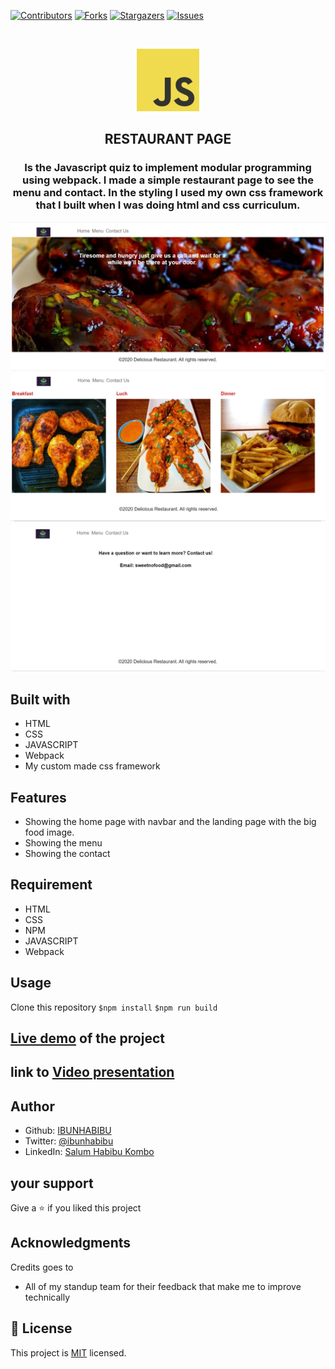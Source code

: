 [![Contributors][contributors-shield]][contributors-url]
[![Forks][forks-shield]][forks-url]
[![Stargazers][stars-shield]][stars-url]
[![Issues][issues-shield]][issues-url]

<br />

<p align="center">
  <a href="git@github.com:IBUNHABIBU/restaurant_page.git">
    <p align="center"> <img src="https://raw.githubusercontent.com/github/explore/b7c8510756ee50efb38d1f01896e72b7a9737296/topics/javascript/javascript.png" alt="Phaser" width="100" height="100"> </p>
  </a>

  <h2 align="center"> RESTAURANT PAGE</h2>
  <h3 align="center"> Is the Javascript  quiz to implement modular programming using webpack. I made a simple restaurant page to see the menu and contact. In the styling I used my own css framework that I built when I was doing html and css curriculum.</h3>

![screenshot](https://github.com/IBUNHABIBU/restaurant_page/blob/modules/src/images/home.PNG)
![screenshot](https://github.com/IBUNHABIBU/restaurant_page/blob/modules/src/images/menu.PNG)
![screenshot](https://github.com/IBUNHABIBU/restaurant_page/blob/modules/src/images/contact.PNG)

## Built with
* HTML
* CSS
* JAVASCRIPT
* Webpack
* My custom made css framework

## Features 
* Showing the home page with navbar and the landing page with the big food image.
* Showing the menu
* Showing the contact
  
## Requirement 
* HTML
* CSS
* NPM
* JAVASCRIPT
* Webpack

## Usage
Clone this repository 
 `$npm install` 
 `$npm run build`
 

## [Live demo](https://raw.githack.com/IBUNHABIBU/restaurant_page/modules/dist/index.html "Of the project") of the project

## link to  [Video presentation](https://#"Loom")


## Author
* Github: [IBUNHABIBU](https://github.com/IBUNHABIBU)
* Twitter: [@ibunhabibu](https://twitter.com/Ibunhabibu)
* LinkedIn: [Salum Habibu Kombo](https://www.linkedin.com/in/salum-habibu/)

## your support 
Give a :star: if you liked this project 
## Acknowledgments
Credits goes to

- All of my standup team for their feedback that make me to improve technically
## 📝 License
This project is [MIT](LICENCE) licensed.

<!-- MARKDOWN LINKS & IMAGES -->
<!-- https://www.markdownguide.org/basic-syntax/#reference-style-links -->
[contributors-shield]: https://img.shields.io/github/contributors/IBUNHABIBU/tic-tac-toe-game.svg?style=flat-square
[contributors-url]: https://github.com/IBUNHABIBU/tic-tac-toe-game/graphs/contributors
[forks-shield]: https://img.shields.io/github/forks/IBUNHABIBU/tic-tac-toe-game.svg?style=flat-square
[forks-url]: https://github.com/IBUNHABIBU/tic-tac-toe-game/network/members
[stars-shield]: https://img.shields.io/github/stars/IBUNHABIBU/tic-tac-toe-game.svg?style=flat-square
[stars-url]: https://github.com/IBUNHABIBU/tic-tac-toe-game/stargazers
[issues-shield]: https://img.shields.io/github/issues/IBUNHABIBU/tic-tac-toe-game.svg?style=flat-square
[issues-url]: https://github.com/IBUNHABIBU/tic-tac-toe-game/issues

